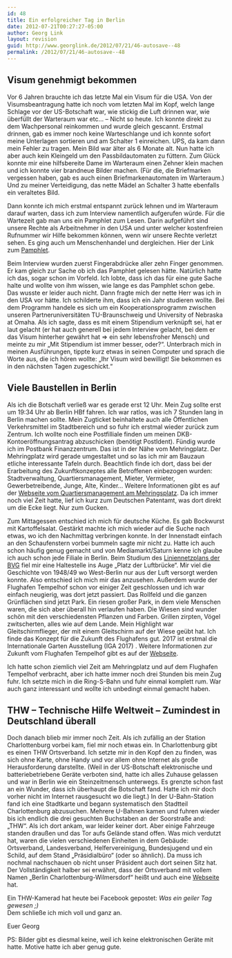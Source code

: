 ```yaml
---
id: 48
title: Ein erfolgreicher Tag in Berlin
date: 2012-07-21T00:27:27-05:00
author: Georg Link
layout: revision
guid: http://www.georglink.de/2012/07/21/46-autosave--48
permalink: /2012/07/21/46-autosave--48
---
```

## Visum genehmigt bekommen

Vor 6 Jahren brauchte ich das letzte Mal ein Visum für die USA. Von der Visumsbeantragung hatte ich noch vom letzten Mal im Kopf, welch lange Schlage vor der US-Botschaft war, wie stickig die Luft drinnen war, wie überfüllt der Warteraum war etc… &#8211; Nicht so heute. Ich konnte direkt zu dem Wachpersonal reinkommen und wurde gleich gescannt. Erstmal drinnen, gab es immer noch keine Warteschlange und ich konnte sofort meine Unterlagen sortieren und am Schalter 1 einreichen. UPS, da kam dann mein Fehler zu tragen. Mein Bild war älter als 6 Monate alt. Nun hatte ich aber auch kein Kleingeld um den Passbildautomaten zu füttern. Zum Glück konnte mir eine hilfsbereite Dame im Warteraum einen Zehner klein machen und ich konnte vier brandneue Bilder machen. (Für die, die Briefmarken vergessen haben, gab es auch einen Briefmarkenautomaten im Warteraum.) Und zu meiner Verteidigung, das nette Mädel an Schalter 3 hatte ebenfalls ein veraltetes Bild.

Dann konnte ich mich erstmal entspannt zurück lehnen und im Warteraum darauf warten, dass ich zum Interview namentlich aufgerufen würde. Für die Wartezeit gab man uns ein Pamphlet zum Lesen. Darin aufgeführt sind unsere Rechte als Arbeitnehmer in den USA und unter welcher kostenfreien Rufnummer wir Hilfe bekommen können, wenn wir unsere Rechte verletzt sehen. Es ging auch um Menschenhandel und dergleichen. Hier der Link zum <a title="Rechte eines jeden Besuchers in den USA" href="http://travel.state.gov/visa/temp/pamphlet/pamphlet_4578.html" target="_blank">Pamphlet</a>.

Beim Interview wurden zuerst Fingerabdrücke aller zehn Finger genommen. Er kam gleich zur Sache ob ich das Pamphlet gelesen hätte. Natürlich hatte ich das, sogar schon im Vorfeld. Ich lobte, dass ich das für eine gute Sache halte und wollte von ihm wissen, wie lange es das Pamphlet schon gebe. Das wusste er leider auch nicht. Dann fragte mich der nette Herr was ich in den USA vor hätte. Ich schilderte ihm, dass ich ein Jahr studieren wollte. Bei dem Programm handele es sich um ein Kooperationsprogramm zwischen unseren Partneruniversitäten TU-Braunschweig und University of Nebraska at Omaha. Als ich sagte, dass es mit einem Stipendium verknüpft sei, hat er laut gelacht (er hat auch generell bei jedem Interview gelacht, bei dem er das Visum hinterher gewährt hat => ein sehr lebensfroher Mensch) und meinte zu mir „Mit Stipendium ist immer besser, oder?“. Unterbrach mich in meinen Ausführungen, tippte kurz etwas in seinen Computer und sprach die Worte aus, die ich hören wollte: „Ihr Visum wird bewilligt! Sie bekommen es in den nächsten Tagen zugeschickt.“

## Viele Baustellen in Berlin

Als ich die Botschaft verließ war es gerade erst 12 Uhr. Mein Zug sollte erst um 19:34 Uhr ab Berlin HBf fahren. Ich war ratlos, was ich 7 Stunden lang in Berlin machen sollte. Mein Zugticket beinhaltete auch alle Öffentlichen Verkehrsmittel im Stadtbereich und so fuhr ich erstmal wieder zurück zum Zentrum. Ich wollte noch eine Postfilliale finden um meinen DKB-Kontoeröffnungsantrag abzuschicken (benötigt PostIdent). Fündig wurde ich im Postbank Finanzzentrum. Das ist in der Nähe vom Mehringplatz. Der Mehringplatz wird gerade umgestaltet und so las ich mir am Bauzaun etliche interessante Tafeln durch. Beachtlich finde ich dort, dass bei der Erarbeitung des Zukunftkonzeptes alle Betroffenen einbezogen wurden: Stadtverwaltung, Quartiersmanagement, Mieter, Vermieter, Gewerbetreibende, Junge, Alte, Kinder… Weitere Informationen gibt es auf der <a title="Quartiersmanagement am Mehringsplatz" href="http://www.qm-mehringplatz.de/" target="_blank">Webseite vom Quartiersmanagement am Mehringsplatz</a>. Da ich immer noch viel Zeit hatte, lief ich kurz zum Deutschen Patentamt, was dort direkt um die Ecke liegt. Nur zum Gucken.

Zum Mittagessen entschied ich mich für deutsche Küche. Es gab Bockwurst mit Kartoffelsalat. Gestärkt machte ich mich wieder auf die Suche nach etwas, wo ich den Nachmittag verbringen konnte. In der Innenstadt einfach an den Schaufenstern vorbei bummeln sagte mir nicht zu. Hatte ich auch schon häufig genug gemacht und von Mediamarkt/Saturn kenne ich glaube ich auch schon jede Filiale in Berlin. Beim Studium des <a title="Liniennetzplan Berlin" href="http://www.bvg.de/index.php/de/3713/name/Liniennetz.html" target="_blank">Liniennetzplans der BVG</a> fiel mir eine Haltestelle ins Auge „Platz der Luftbrücke“. Mir viel die Geschichte von 1948/49 wo West-Berlin nur aus der Luft versorgt werden konnte. Also entschied ich mich mir das anzusehen. Außerdem wurde der Flughafen Tempelhof schon vor einiger Zeit geschlossen und ich war einfach neugierig, was dort jetzt passiert. Das Rollfeld und die ganzen Grünflächen sind jetzt Park. Ein riesen großer Park, in dem viele Menschen waren, die sich aber überall hin verlaufen haben. Die Wiesen sind wunder schön mit den verschiedensten Pflanzen und Farben. Grillen zirpten, Vögel zwitscherten, alles wie auf dem Lande. Mein Highlight war Gleitschirmflieger, der mit einem Gleitschirm auf der Wiese geübt hat. Ich finde das Konzept für die Zukunft des Flughafens gut. 2017 ist erstmal die Internationale Garten Ausstellung (IGA 2017) . Weitere Informationen zur Zukunft vom Flughafen Tempelhof gibt es auf der <a title="Zukunft des Flughafen Tempelhof" href="http://www.tempelhoferfreiheit.de/" target="_blank">Webseite</a>.

Ich hatte schon ziemlich viel Zeit am Mehringplatz und auf dem Flughafen Tempelhof verbracht, aber ich hatte immer noch drei Stunden bis mein Zug fuhr. Ich setzte mich in die Ring-S-Bahn und fuhr einmal komplett rum. War auch ganz interessant und wollte ich unbedingt einmal gemacht haben.

## THW – Technische Hilfe Weltweit – Zumindest in Deutschland überall

Doch danach blieb mir immer noch Zeit. Als ich zufällig an der Station Charlottenburg vorbei kam, fiel mir noch etwas ein. In Charlottenburg gibt es einen THW Ortsverband. Ich setzte mir in den Kopf den zu finden, was sich ohne Karte, ohne Handy und vor allem ohne Internet als große Herausforderung darstellte. (Weil in der US-Botschaft elektronische und batteriebetriebene Geräte verboten sind, hatte ich alles Zuhause gelassen und war in Berlin wie ein Steinzeitmensch unterwegs. Es grenzte schon fast an ein Wunder, dass ich überhaupt die Botschaft fand. Hatte ich mir doch vorher nicht im Internet rausgesucht wo die liegt.) In der U-Bahn-Station fand ich eine Stadtkarte und begann systematisch den Stadtteil Charlottenburg abzusuchen. Mehrere U-Bahnen kamen und fuhren wieder bis ich endlich die drei gesuchten Buchstaben an der Soorstraße and: „THW“. Als ich dort ankam, war leider keiner dort. Aber einige Fahrzeuge standen draußen und das Tor aufs Gelände stand offen. Was mich verdutzt hat, waren die vielen verschiedenen Einheiten in dem Gebäude: Ortsverband, Landesverband, Helfervereinigung, Bundesjugend und ein Schild, auf dem Stand „Präsidialbüro“ (oder so ähnlich). Da muss ich nochmal nachschauen ob nicht unser Präsident auch dort seinen Sitz hat. Der Vollständigkeit halber sei erwähnt, dass der Ortsverband mit vollem Namen „Berlin Charlottenburg-Wilmersdorf“ heißt und auch eine <a href="http://www.thw-chawi.de/" target="_blank">Webseite</a> hat.

Ein THW-Kamerad hat heute bei Facebook gepostet: _Was ein geiler Tag gewesen ;)_  
Dem schließe ich mich voll und ganz an.

Euer Georg

PS: Bilder gibt es diesmal keine, weil ich keine elektronischen Geräte mit hatte. Motive hatte ich aber genug gute.